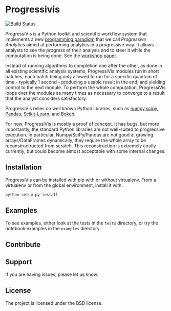 # Progressivis

[![Build Status](https://travis-ci.org/jdfekete/progressivis.svg?branch=master)](https://travis-ci.org/jdfekete/progressivis)

ProgressiVis is a Python toolkit and scientific workflow system that
implements a new [programming
paradigm](https://en.wikipedia.org/wiki/Programming_paradigm) that we
call _Progressive Analytics_ aimed at performing analytics in a
progressive way.  It allows analysts to see the progress of their
analysis and to steer it while the computation is being done. See the
[workshop paper](https://hal.inria.fr/hal-01202901).

Instead of running algorithms to completion one after the other, as
done in all existing scientific analysis systems, ProgressiVis modules
run in short batches, each batch being only allowed to run for a
specific quantum of time - typically 1 second - producing a usable
result in the end, and yielding control to the next module.  To
perform the whole computation, ProgressiVis loops over the modules as many
times as necessary to converge to a result that the analyst considers
satisfactory.

ProgressiVis relies on well known Python libraries, such as
[numpy](http://www.numpy.org/),[scipy](http://www.scipy.org/),
[Pandas](http://pandas.pydata.org/),
[Scikit-Learn](http://scikit-learn.org/), and
[Bokeh](http://bokeh.pydata.org/). 

For now, ProgressiVis is mostly a proof of concept. It has bugs, but
more importantly, the standard Python libraries are not well-suited to
progressive execution. In particular, Numpy/SciPy/Pandas are not good
at growing arrays/DataFrames dynamically, they require the whole array
to be reconstructructed from scratch. This reconstruction is extremely
costly currently, but could become almost acceptable with some
internal changes.


## Installation

ProgressiVis can be installed with pip with or without virtualenv.
From a virtualenv or from the global environment, install it with:
```
python setup.py install
```

## Examples

To see examples, either look at the tests in the `tests` directory, or
try the notebook examples in the `examples` directory.

## Contribute

## Support

If you are having issues, please let us know.


## License

The project is licensed under the BSD license.

